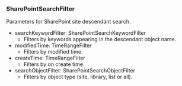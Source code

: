 ### SharePointSearchFilter
Parameters for SharePoint site descendant search.

- searchKeywordFilter: SharePointSearchKeywordFilter
  - Filters by keywords appearing in the descendant object name.
- modifiedTime: TimeRangeFilter
  - Filters by modified time.
- createTime: TimeRangeFilter
  - Filters by on create time.
- searchObjectFilter: SharePointSearchObjectFilter
  - Filters by object type (site, library, list or all).
